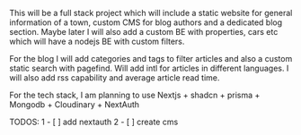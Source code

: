 This will be a full stack project which will include a static website for general information of a town, custom CMS for blog authors and a dedicated blog section.
Maybe later I will also add a custom BE with properties, cars etc which will have a nodejs BE with custom filters.

For the blog I will add categories and tags to filter articles and also a custom static search with pagefind.
Will add intl for articles in different languages.
I will also add rss capability and average article read time.

For the tech stack, I am planning to use Nextjs + shadcn + prisma + Mongodb + Cloudinary + NextAuth

TODOS:
1 - [ ] add nextauth
2 - [ ] create cms
